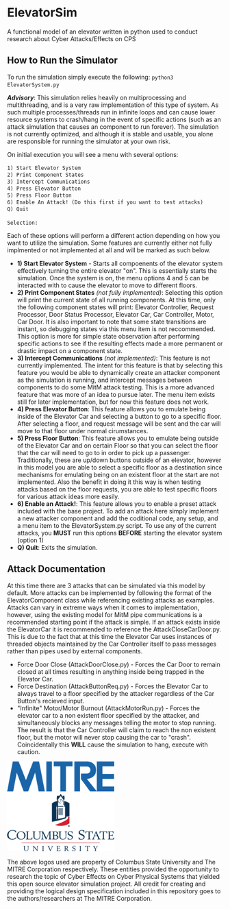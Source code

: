 # ElevatorSim
A functional model of an elevator written in python used to conduct research about Cyber Attacks/Effects on CPS

## How to Run the Simulator

To run the simulation simply execute the following:
`python3 ElevatorSystem.py`

***Advisory***: This simulation relies heavily on multiprocessing and multithreading, and is a very raw implementation of this type of system. As such multiple processes/threads run in infinite loops and can cause lower resource systems to crash/hang in the event of specific actions (such as an attack simulation that causes an component to run forever). The simulation is not currently optimized, and although it is stable and usable, you alone are responsible for running the simulator at your own risk.

On initial execution you will see a menu with several options:

```
1) Start Elevator System
2) Print Component States
3) Intercept Communications
4) Press Elevator Button
5) Press Floor Button
6) Enable An Attack! (Do this first if you want to test attacks)
Q) Quit

Selection:
```

Each of these options will perform a different action depending on how you want to utilize the simulation. Some features are currently either not fully implmented or not implemented at all and will be marked as such below.

- **1) Start Elevator System** - Starts all compoenents of the elevator system effectively turning the entire elevator "on". This is essentially starts the simulation. Once the system is on, the menu options 4 and 5 can be interacted with to cause the elevator to move to different floors.
- **2) Print Component States** *(not fully implemented)*: Selecting this option will print the current state of all running components. At this time, only the following component states will print: Elevator Controller, Request Processor, Door Status Processor, Elevator Car, Car Controller, Motor, Car Door. It is also important to note that some state transitions are instant, so debugging states via this menu item is not reccommended. This option is more for simple state observation after performing specific actions to see if the resulting effects made a more permanent or drastic impact on a component state.
- **3) Intercept Communications** *(not implemented)*: This feature is not currently implemented. The intent for this feature is that by selecting this feature you would be able to dynamically create an attacker component as the simulation is running, and intercept messages between components to do some MitM attack testing. This is a more advanced feature that was more of an idea to pursue later. The menu item exists still for later implementation, but for now this feature does not work.
- **4) Press Elevator Button**: This feature allows you to emulate being inside of the Elevator Car and selecting a button to go to a specific floor. After selecting a floor, and request message will be sent and the car will move to that floor under normal cirumstances.
- **5) Press Floor Button**: This feature allows you to emulate being outside of the Elevator Car and on certain Floor so that you can select the floor that the car will need to go to in order to pick up a passenger. Traditionally, these are up/down buttons outside of an elevator, however in this model you are able to select a specific floor as a destination since mechanisms for emulating being on an existent floor at the start are not implemented. Also the benefit in doing it this way is when testing attacks based on the floor requests, you are able to test specific floors for various attack ideas more easily.
- **6) Enable an Attack!**: This feature allows you to enable a preset attack included with the base project. To add an attack here simply implement a new attacker component and add the coditional code, any setup, and a menu item to the ElevatorSystem.py script. To use any of the current attacks, you **MUST** run this options **BEFORE** starting the elevator system (option 1)
- **Q) Quit**: Exits the simulation.

## Attack Documentation
At this time there are 3 attacks that can be simulated via this model by default. More attacks can be implemented by following the format of the ElevatorComponent class while referencing existing attacks as examples. Attacks can vary in extreme ways when it comes to implementation, however, using the existing model for MitM pipe communications is a recommended starting point if the attack is simple. If an attack exists inside the ElevatorCar it is recommended to reference the AttackCloseCarDoor.py. This is due to the fact that at this time the Elevator Car uses instances of threaded objects maintained by the Car Controller itself to pass messages rather than pipes used by external components.

- Force Door Close (AttackDoorClose.py) - Forces the Car Door to remain closed at all times resulting in anything inside being trapped in the Elevator Car.
- Force Destination (AttackButtonReq.py) - Forces the Elevator Car to always travel to a floor specified by the attacker regardless of the Car Button's recieved input.
- "Infinite" Motor/Motor Burnout (AttackMotorRun.py) - Forces the elevator car to a non existent floor specified by the attacker, and simultaneously blocks any messages telling the motor to stop running. The result is that the Car Controller will claim to reach the non existent floor, but the motor will never stop causing the car to "crash". Coincidentally this **WILL** cause the simulation to hang, execute with caution.


<img src="mitre-logo.png" width=250/>
<br/>
<img src="csu-logo.png" width=250/>

The above logos used are property of Columbus State University and The MITRE Corporation respectively. These entities provided the opportunity to research the topic of Cyber Effects on Cyber Physical Systems that yielded this open source elevator simulation project. All credit for creating and providing the logical design specification included in this repository goes to the authors/researchers at The MITRE Corporation.
